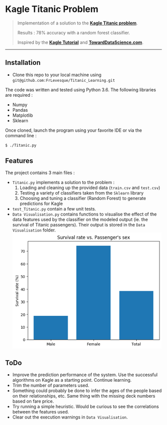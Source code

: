 # Kagle Titanic Problem

> Implementation of a solution to the
<a href="https://www.kaggle.com/c/titanic/overview" target="_blank">**Kagle Titanic problem**</a>.
>
> Results : 78% accuracy with a random forest classifier.
>
> Inspired by the
><a href="https://www.kaggle.com/sashr07/kaggle-titanic-tutorial/notebook" target="_blank">**Kagle Tutorial**</a> and 
><a href="https://towardsdatascience.com/predicting-the-survival-of-titanic-passengers-30870ccc7e8" target="_blank">**TowardDataScience.com**</a>.

---

## Installation
- Clone this repo to your local machine using `git@github.com:FrLevesque/Titanic_Learning.git`

The code was written and tested using Python 3.6. The following libraries are required : 

- Numpy
- Pandas
- Matplotlib
- Sklearn

Once cloned, launch the program using your favorite IDE or via the command line :
```bash
$ ./Titanic.py
```

## Features
The project contains 3 main files :
- `Titanic.py` implements a solution to the problem :
  1. Loading and cleaning up the provided data (`train.csv` and `test.csv`)
  2. Testing a variety of classifiers taken from the `Sklearn` library
  3. Choosing and tuning a classifier (Random Forest) to generate predictions for Kagle
- `test_Titanic.py` contain a few unit tests.
- `Data Visualisation.py` contains functions to visualise the effect of the data features used by the classifier on the
 modeled output (ie. the survival of Titanic passengers). Their output is stored in the `Data Visualisation` folder.
 ![](https://github.com/FrLevesque/Titanic_Learning/blob/master/Data%20Visualisation/gender.png)


## ToDo
* Improve the prediction performance of the system. Use the successful algorithms on Kagle as a starting point. Continue learning.
* Trim the number of parameters used. 
* Something could probably be done to infer the ages of the people based on their relationships, etc. 
  Same thing with the missing deck numbers based on fare price.
* Try running a simple heuristic. Would be curious to see the correlations between the features used.
* Clear out the execution warnings in `Data Visualisation`.

